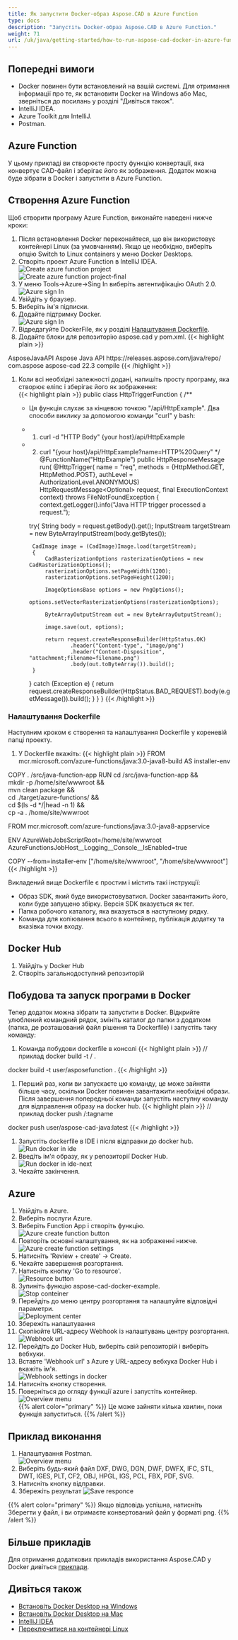```yaml
---
title: Як запустити Docker-образ Aspose.CAD в Azure Function
type: docs
description: "Запустіть Docker-образ Aspose.CAD в Azure Function."
weight: 71
url: /uk/java/getting-started/how-to-run-aspose-cad-docker-in-azure-function/
---
```


## Попередні вимоги
- Docker повинен бути встановлений на вашій системі. Для отримання інформації про те, як встановити Docker на Windows або Mac, зверніться до посилань у розділі "Дивіться також".
- IntelliJ IDEA.
- Azure Toolkit для IntelliJ.
- Postman.

## Azure Function

У цьому прикладі ви створюєте просту функцію конвертації, яка конвертує CAD-файл і зберігає його як зображення. Додаток можна буде зібрати в Docker і запустити в Azure Function.

## Створення Azure Function

Щоб створити програму Azure Function, виконайте наведені нижче кроки:
1. Після встановлення Docker переконайтеся, що він використовує контейнері Linux (за умовчанням). Якщо це необхідно, виберіть опцію Switch to Linux containers у меню Docker Desktops.
1. Створіть проект Azure Function в IntelliJ IDEA.<br>
![Create azure function project](/_assets/java/java-azure/create-function-ide-1.png)<br>
![Create azure function project-final](/_assets/java/java-azure/create-function-ide-2.png)<br>
1. У меню Tools->Azure->Sing In виберіть автентифікацію OAuth 2.0.<br>
![Azure sign In](/_assets/java/java-azure/sign-in-azure.png)<br>
1. Увійдіть у браузер.
1. Виберіть ім'я підписки.
1. Додайте підтримку Docker.<br>
![Azure sign In](/_assets/java/java-azure/add-docker-support.png)<br>
1. Відредагуйте DockerFile, як у розділі <a href="#configuring-a-dockerfile">Налаштування Dockerfile</a>.
1. Додайте блоки для репозиторію aspose.cad у pom.xml.
{{< highlight plain >}}
<repositories>
    <repository>
		<id>AsposeJavaAPI</id>
        <name>Aspose Java API</name>
        <url>https://releases.aspose.com/java/repo/</url>
    </repository>
</repositories>


<dependencies>
 <dependency>
    <groupId>com.aspose</groupId>
    <artifactId>aspose-cad</artifactId>
    <version>22.3</version>
    <scope>compile</scope>
  </dependency>
</dependencies>
{{< /highlight >}}

1. Коли всі необхідні залежності додані, напишіть просту програму, яка створює еліпс і зберігає його як зображення:<br>
{{< highlight plain >}}
public class HttpTriggerFunction {
    /**
     * Ця функція слухає за кінцевою точкою "/api/HttpExample". Два способи виклику за допомогою команди "curl" у bash:
     * 1. curl -d "HTTP Body" {your host}/api/HttpExample
     * 2. curl "{your host}/api/HttpExample?name=HTTP%20Query"
     */
    @FunctionName("HttpExample")
    public HttpResponseMessage run(
            @HttpTrigger(
                name = "req",
                methods = {HttpMethod.GET, HttpMethod.POST},
                authLevel = AuthorizationLevel.ANONYMOUS)
                HttpRequestMessage<Optional<String>> request,
            final ExecutionContext context) throws FileNotFoundException {
        context.getLogger().info("Java HTTP trigger processed a request.");

        try{
            String body = request.getBody().get();
            InputStream targetStream = new ByteArrayInputStream(body.getBytes());

            CadImage image = (CadImage)Image.load(targetStream);
            {
                CadRasterizationOptions rasterizationOptions = new CadRasterizationOptions();
                rasterizationOptions.setPageWidth(1200);
                rasterizationOptions.setPageHeight(1200);

                ImageOptionsBase options = new PngOptions();
                options.setVectorRasterizationOptions(rasterizationOptions);

                ByteArrayOutputStream out = new ByteArrayOutputStream();

                image.save(out, options);

                return request.createResponseBuilder(HttpStatus.OK)
                        .header("Content-type", "image/png")
                        .header("Content-Disposition", "attachment;filename=filename.png")
                        .body(out.toByteArray()).build();
            }
        }
        catch (Exception e)
		{
            return request.createResponseBuilder(HttpStatus.BAD_REQUEST).body(e.getMessage()).build();
        }
    }
}
{{< /highlight >}}

### Налаштування Dockerfile

 Наступним кроком є створення та налаштування Dockerfile у кореневій папці проекту.

1. У Dockerfile вкажіть:
{{< highlight plain >}}
FROM mcr.microsoft.com/azure-functions/java:3.0-java8-build AS installer-env

COPY . /src/java-function-app
RUN cd /src/java-function-app && \
    mkdir -p /home/site/wwwroot && \
    mvn clean package && \
    cd ./target/azure-functions/ && \
    cd $(ls -d */|head -n 1) && \
    cp -a . /home/site/wwwroot

FROM mcr.microsoft.com/azure-functions/java:3.0-java8-appservice

ENV AzureWebJobsScriptRoot=/home/site/wwwroot \
    AzureFunctionsJobHost__Logging__Console__IsEnabled=true

COPY --from=installer-env ["/home/site/wwwroot", "/home/site/wwwroot"]
{{< /highlight >}}

 Викладений вище Dockerfile є простим і містить такі інструкції:

- Образ SDK, який буде використовуватися. Docker завантажить його, коли буде запущено збірку. Версія SDK вказується як тег.
- Папка робочого каталогу, яка вказується в наступному рядку.
- Команда для копіювання всього в контейнер, публікація додатку та вказівка точки входу.

## Docker Hub
1. Увійдіть у Docker Hub
1. Створіть загальнодоступний репозиторій

## Побудова та запуск програми в Docker
 
 Тепер додаток можна зібрати та запустити в Docker. Відкрийте улюблений командний рядок, змініть каталог до папки з додатком (папка, де розташований файл рішення та Dockerfile) і запустіть таку команду:


1. Команда побудови dockerfile в консолі
{{< highlight plain >}}
//приклад
docker build -t <user name>/<repository name> .

docker build -t user/asposefunction .
{{< /highlight >}}
 
1. Перший раз, коли ви запускаєте цю команду, це може зайняти більше часу, оскільки Docker повинен завантажити необхідні образи. Після завершення попередньої команди запустіть наступну команду для відправлення образу на docker hub.
{{< highlight plain >}}
//приклад
docker push <user name>/<repository name>:tagname

docker push user/aspose-cad-java:latest
{{< /highlight >}}

1. Запустіть dockerfile в IDE і після відправки до docker hub.<br>
![Run docker in ide](/_assets/java/java-azure/docker-run-in-ide.png)<br>
1. Введіть ім'я образу, як у репозиторії Docker Hub.<br>
![Run docker in ide-next](/_assets/java/java-azure/docker-run-in-ide-1.png)<br>
1. Чекайте закінчення.

## Azure

1. Увійдіть в Azure.
1. Виберіть послуги Azure.
1. Виберіть Function App і створіть функцію.<br>
![Azure create function button](/_assets/java/java-azure/create-function-azure.png)<br>
1. Повторіть основні налаштування, як на зображенні нижче.<br>
![Azure create function settings](/_assets/java/java-azure/create-function-settings.png)<br>
1. Натисніть 'Review + create' -> Create.
1. Чекайте завершення розгортання.
1. Натисніть кнопку 'Go to resource'.<br>
![Resource button](/_assets/java/java-azure/go-to-resource.png)<br>
1. Зупиніть функцію aspose-cad-docker-example.<br>
![Stop conteiner](/_assets/java/java-azure/stop-container.png)<br>
1. Перейдіть до меню центру розгортання та налаштуйте відповідні параметри.<br>
![Deployment center](/_assets/java/java-azure/deployment-center.png)<br>
1. Збережіть налаштування
1. Скопіюйте URL-адресу Webhook із налаштувань центру розгортання.<br>
![Webhook url](/_assets/java/java-azure/webhook-url.png)<br>
1. Перейдіть до Docker Hub, виберіть свій репозиторій і виберіть вебхуки.
1. Вставте 'Webhook url' з Azure у URL-адресу вебхука Docker Hub і вкажіть ім'я.<br>
![Webhook settings in docker](/_assets/java/java-azure/webhook.png)<br>
1. Натисніть кнопку створення.
1. Поверніться до огляду функції azure і запустіть контейнер.<br>
![Overview menu](/_assets/java/java-azure/overview.png)<br>
{{% alert color="primary" %}} 
Це може зайняти кілька хвилин, поки функція запуститься.
{{% /alert %}}

## Приклад виконання

1. Налаштування Postman.<br>
![Overview menu](/_assets/java/java-azure/postman-settings.png)<br>
1. Виберіть будь-який файл DXF, DWG, DGN, DWF, DWFX, IFC, STL, DWT, IGES, PLT, CF2, OBJ, HPGL, IGS, PCL, FBX, PDF, SVG.
1. Натисніть кнопку відправки.
1. Збережіть результат
![Save responce](/_assets/java/java-azure/response-postman.png)<br>

{{% alert color="primary" %}} 
Якщо відповідь успішна, натисніть Зберегти у файл, і ви отримаєте конвертований файл у форматі png.
{{% /alert %}}

## Більше прикладів

Для отримання додаткових прикладів використання Aspose.CAD у Docker дивіться [приклади](https://github.com/aspose-cad/Aspose.CAD-Documentation).


## Дивіться також

- [Встановіть Docker Desktop на Windows](https://docs.docker.com/docker-for-windows/install/)
- [Встановіть Docker Desktop на Mac](https://docs.docker.com/docker-for-mac/install/)
- [IntelliJ IDEA](https://www.jetbrains.com/idea/)
- [Переключитися на контейнері Linux](https://docs.docker.com/docker-for-windows/#switch-between-windows-and-linux-containers)

